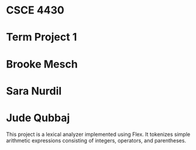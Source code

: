 # CSCE 4430
# Term Project 1
# Brooke Mesch
# Sara Nurdil
# Jude Qubbaj


This project is a lexical analyzer implemented using Flex. It tokenizes simple arithmetic expressions consisting of integers, operators, and parentheses.
